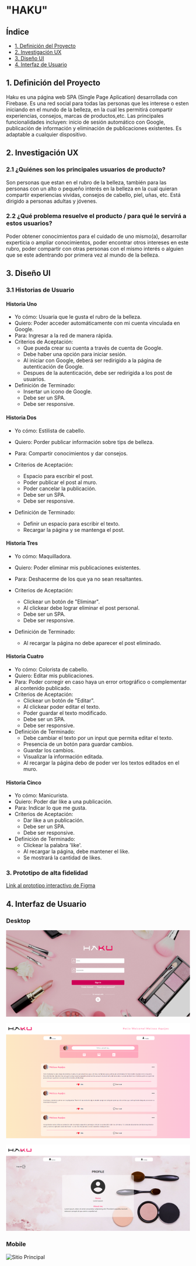 # "HAKU"

## Índice

* [1. Definición del Proyecto](#1-definición-del-proyecto)
* [2. Investigación UX](#2-investigación-ux)
* [3. Diseño UI](#3-diseño-ui)
* [4. Interfaz de Usuario](#4-interfaz-de-usuario)

## 1. Definición del Proyecto

Haku es una página web SPA (Single Page Aplication) desarrollada con Firebase. Es una red social para todas las personas
que les interese o esten iniciando en el mundo de la belleza, en la cual les permitirá compartir experiencias, consejos,
marcas de productos,etc. Las principales funcionalidades incluyen: inicio de sesión automático con Google, publicación de información
y eliminación de publicaciones existentes. Es adaptable a cualquier dispositivo.

## 2. Investigación UX

### 2.1 ¿Quiénes son los principales usuarios de producto?
Son personas que estan en el rubro de la belleza, también para las personas con un alto o pequeño interés en la belleza
en la cual quieran compartir experiencias vividas, consejos de cabello, piel, uñas, etc. Está dirigido a personas adultas
y jóvenes.

### 2.2 ¿Qué problema resuelve el producto / para qué le servirá a estos usuarios?
Poder obtener conocimientos para el cuidado de uno mismo(a), desarrollar experticia o ampliar conocimientos,
poder encontrar otros intereses en este rubro, poder compartir con otras personas con el mismo interés o alguien que se
este adentrando por primera vez al mundo de la belleza.

## 3. Diseño UI

### 3.1 Historias de Usuario

#### Historia Uno
- Yo cómo: Usuaria que le gusta el rubro de la belleza.
- Quiero: Poder acceder automáticamente con mi cuenta vinculada en Google.
- Para: Ingresar a la red de manera rápida.
- Criterios de Aceptación:
    - Que pueda crear su cuenta a través de cuenta de Google.
    - Debe haber una opción para iniciar sesión.
    - Al iniciar con Google, deberá ser redirigido a la página de autenticación de Google.
    - Despues de la autenticación, debe ser redirigida a los post de usuarios.
- Definición de Terminado:
    - Insertar un icono de Google.
    - Debe ser un SPA.
    - Debe ser responsive.

#### Historia Dos
- Yo cómo: Estilista de cabello.
- Quiero: Porder publicar información sobre tips de belleza.
- Para: Compartir conocimientos y dar consejos.
- Criterios de Aceptación:
    - Espacio para escribir el post.
    - Poder publicar el post al muro.
    - Poder cancelar la publicación.
    - Debe ser un SPA.
    - Debe ser responsive.

- Definición de Terminado:
    - Definir un espacio para escribir el texto.
    - Recargar la página y se mantenga el post.

#### Historia Tres
- Yo cómo: Maquilladora.
- Quiero: Poder eliminar mis publicaciones existentes.
- Para: Deshacerme de los que ya no sean resaltantes.
- Criterios de Aceptación:
    - Clickear un botón de "Eliminar".
    - Al clickear debe lograr eliminar el post personal.
    - Debe ser un SPA.
    - Debe ser responsive.

- Definición de Terminado:
    - Al recargar la página no debe aparecer el post eliminado.

#### Historia Cuatro
- Yo cómo: Colorista de cabello.
- Quiero: Editar mis publicaciones.
- Para: Poder corregir en caso haya un error ortográfico o complementar al contenido publicado.
- Criterios de Aceptación:
    - Clickear un botón de "Editar".
    - Al clickear poder editar el texto.
    - Poder guardar el texto modificado.
    - Debe ser un SPA.
    - Debe ser responsive.
- Definición de Terminado:
    - Debe cambiar el texto por un input que permita editar el texto.
    - Presencia de un botón para guardar cambios.
    - Guardar los cambios.
    - Visualizar la información editada.
    - Al recargar la página debo de poder ver los textos editados en el muro.

#### Historia Cinco
- Yo cómo: Manicurista.
- Quiero: Poder dar like a una publicación.
- Para: Indicar lo que me gusta.
- Criterios de Aceptación:
    - Dar like a un publicación.
    - Debe ser un SPA.
    - Debe ser responsive.
- Definición de Terminado:
    - Clickear la palabra 'like'.
    - Al recargar la página, debe mantener el like.
    - Se mostrará la cantidad de likes.


### 3. Prototipo de alta fidelidad
[Link al prototipo interactivo de Figma](https://www.figma.com/proto/xc2NclqbeAF00eKW8JqvP4/Red-Social?type=design&node-id=122-145&t=SLn8Bczka9LtYn2N-0&scaling=scale-down&page-id=0%3A1&starting-point-node-id=122%3A145)

## 4. Interfaz de Usuario

### Desktop
 ![Sitio Principal](./src/assets/pagina1.png)


 ![Sitio Principal](./src/Assets/pagina2.png)


 ![Sitio Principal](./src/Assets/pagina3.png)

### Mobile
![Sitio Principal](./src/assets/mobile.png)